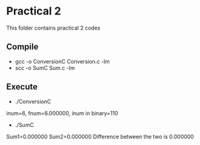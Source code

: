 # Practical 2

This folder contains practical 2 codes

## Compile

* gcc -o ConversionC Conversion.c -lm
* scc -o SumC Sum.c -lm

## Execute

* ./ConversionC

inum=6,  fnum=6.000000, inum in binary=110

* ./SumC

 Sum1=0.000000
 Sum2=0.000000
 Difference between the two is 0.000000
